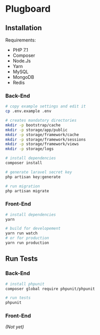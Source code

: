 # Plugboard

## Installation

Requirements:
- PHP 7.1
- Composer
- Node.Js
- Yarn
- MySQL
- MongoDB
- Redis

### Back-End

```sh
# copy example settings and edit it
cp .env.example .env

# creates mandatory directories
mkdir -p bootstrap/cache
mkdir -p storage/app/public
mkdir -p storage/framework/cache
mkdir -p storage/framework/sessions
mkdir -p storage/framework/views
mkdir -p storage/logs

# install dependencies
composer install

# generate laravel secret key
php artisan key:generate

# run migration
php artisan migrate
```

### Front-End

```sh
# install dependencies
yarn

# build for developement
yarn run watch
# or for production
yarn run production
```

## Run Tests

### Back-End

```sh
# install phpunit
composer global require phpunit/phpunit

# run tests
phpunit
```

### Front-End

*(Not yet)*
